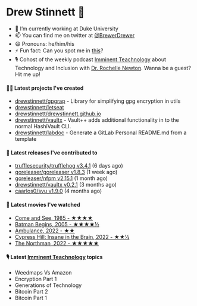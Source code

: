 
# Drew Stinnett 👋

- 🔭 I’m currently working at Duke University
- 📫 You can find me on twitter at [@BrewerDrewer](https://twitter.com/BrewerDrewer)
- 😄 Pronouns: he/him/his
- ⚡ Fun fact: Can you spot me in [this](https://www.youtube.com/watch?v=oL9WnB0qHBA)?
- 🎙 Cohost of the weekly podcast [Imminent Teachnology](https://podcast.imminentteachnology.com/) about Technology and Inclusion with [Dr. Rochelle Newton](https://www.linkedin.com/in/drrochellenewton/). Wanna be a guest? Hit me up!

#### 👨‍💻 Latest projects I've created
- [drewstinnett/gpgrap](https://github.com/drewstinnett/gpgrap) - Library for simplifying gpg encryption in utils
- [drewstinnett/letseat](https://github.com/drewstinnett/letseat)
- [drewstinnett/drewstinnett.github.io](https://github.com/drewstinnett/drewstinnett.github.io)
- [drewstinnett/vaultx](https://github.com/drewstinnett/vaultx) - Vault&#43;&#43; adds additional functionality in to the normal HashiVault CLI.
- [drewstinnett/labdoc](https://github.com/drewstinnett/labdoc) - Generate a GitLab Personal README.md from a template

#### 🚀 Latest releases I've contributed to
- [trufflesecurity/trufflehog v3.4.1](https://github.com/trufflesecurity/trufflehog/releases/tag/v3.4.1) (6 days ago)
- [goreleaser/goreleaser v1.8.3](https://github.com/goreleaser/goreleaser/releases/tag/v1.8.3) (1 week ago)
- [goreleaser/nfpm v2.15.1](https://github.com/goreleaser/nfpm/releases/tag/v2.15.1) (1 month ago)
- [drewstinnett/vaultx v0.2.1](https://github.com/drewstinnett/vaultx/releases/tag/v0.2.1) (3 months ago)
- [caarlos0/svu v1.9.0](https://github.com/caarlos0/svu/releases/tag/v1.9.0) (4 months ago)

#### 🍿 Latest movies I've watched
- [Come and See, 1985 - ★★★★](https://letterboxd.com/mondodrew/film/come-and-see/)
- [Batman Begins, 2005 - ★★★★½](https://letterboxd.com/mondodrew/film/batman-begins/)
- [Ambulance, 2022 - ★★](https://letterboxd.com/mondodrew/film/ambulance-2022/)
- [Cypress Hill: Insane in the Brain, 2022 - ★★½](https://letterboxd.com/mondodrew/film/cypress-hill-insane-in-the-brain/)
- [The Northman, 2022 - ★★★★★](https://letterboxd.com/mondodrew/film/the-northman/)

#### 🎙 Latest [Imminent Teachnology](https://podcast.imminentteachnology.com/) topics
- Weedmaps Vs Amazon
- Encryption Part 1
- Generations of Technology
- Bitcoin Part 2
- Bitcoin Part 1